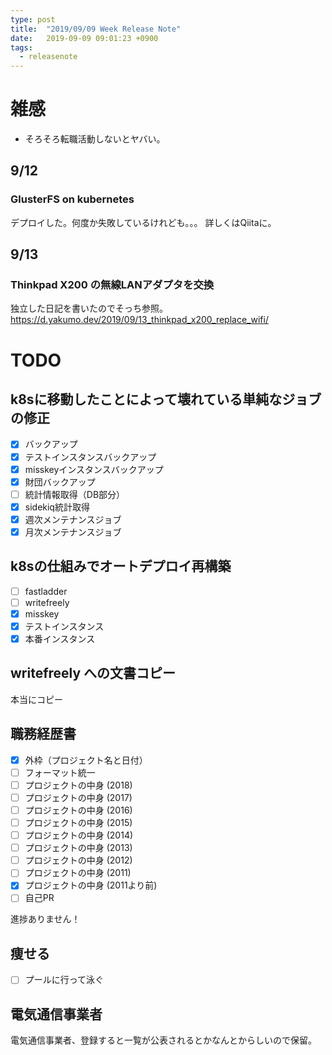 ```yaml
---
type: post
title:  "2019/09/09 Week Release Note"
date:   2019-09-09 09:01:23 +0900
tags:
  - releasenote
---
```

# 雑感

* そろそろ転職活動しないとヤバい。

## 9/12

### GlusterFS on kubernetes

デプロイした。何度か失敗しているけれども。。。
詳しくはQiitaに。

## 9/13

### Thinkpad X200 の無線LANアダプタを交換

独立した日記を書いたのでそっち参照。 
https://d.yakumo.dev/2019/09/13_thinkpad_x200_replace_wifi/


# TODO

## k8sに移動したことによって壊れている単純なジョブの修正

- [x] バックアップ
- [x] テストインスタンスバックアップ
- [x] misskeyインスタンスバックアップ
- [x] 財団バックアップ
- [ ] 統計情報取得（DB部分）
- [x] sidekiq統計取得 
- [x] 週次メンテナンスジョブ
- [x] 月次メンテナンスジョブ

## k8sの仕組みでオートデプロイ再構築
- [ ] fastladder
- [ ] writefreely
- [x] misskey
- [x] テストインスタンス
- [x] 本番インスタンス

## writefreely への文書コピー

本当にコピー

## 職務経歴書

- [x] 外枠（プロジェクト名と日付）
- [ ] フォーマット統一
- [ ] プロジェクトの中身 (2018)
- [ ] プロジェクトの中身 (2017)
- [ ] プロジェクトの中身 (2016)
- [ ] プロジェクトの中身 (2015)
- [ ] プロジェクトの中身 (2014)
- [ ] プロジェクトの中身 (2013)
- [ ] プロジェクトの中身 (2012)
- [ ] プロジェクトの中身 (2011)
- [x] プロジェクトの中身 (2011より前)
- [ ] 自己PR

進捗ありません！

## 痩せる

- [ ] プールに行って泳ぐ

## 電気通信事業者

電気通信事業者、登録すると一覧が公表されるとかなんとからしいので保留。
